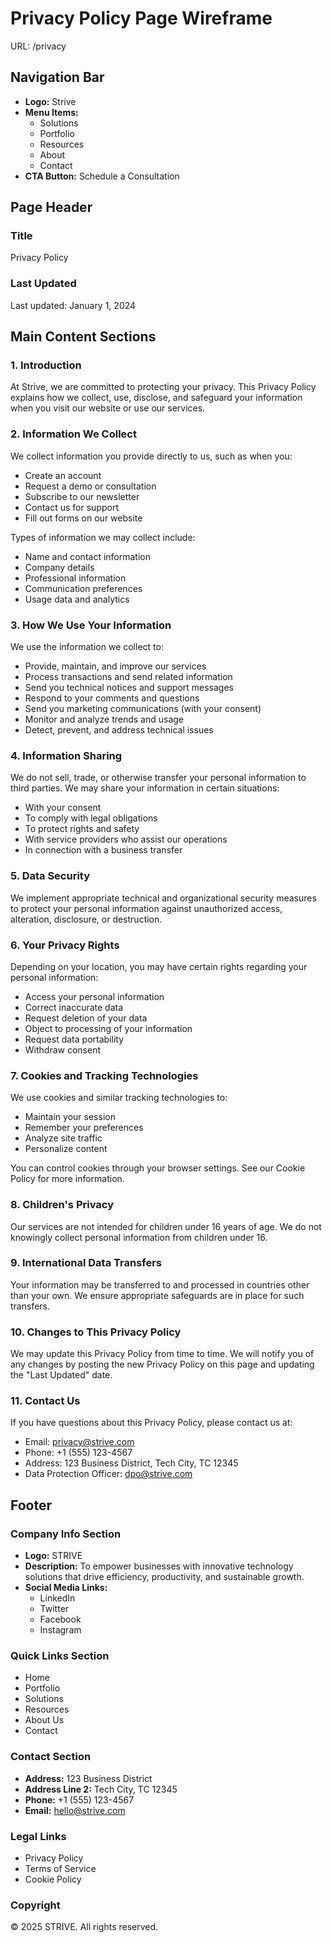 # Privacy Policy Page Wireframe
URL: /privacy

## Navigation Bar
- **Logo:** Strive
- **Menu Items:**
  - Solutions
  - Portfolio
  - Resources
  - About
  - Contact
- **CTA Button:** Schedule a Consultation

## Page Header
### Title
Privacy Policy

### Last Updated
Last updated: January 1, 2024

## Main Content Sections

### 1. Introduction
At Strive, we are committed to protecting your privacy. This Privacy Policy explains how we collect, use, disclose, and safeguard your information when you visit our website or use our services.

### 2. Information We Collect
We collect information you provide directly to us, such as when you:
- Create an account
- Request a demo or consultation
- Subscribe to our newsletter
- Contact us for support
- Fill out forms on our website

Types of information we may collect include:
- Name and contact information
- Company details
- Professional information
- Communication preferences
- Usage data and analytics

### 3. How We Use Your Information
We use the information we collect to:
- Provide, maintain, and improve our services
- Process transactions and send related information
- Send you technical notices and support messages
- Respond to your comments and questions
- Send you marketing communications (with your consent)
- Monitor and analyze trends and usage
- Detect, prevent, and address technical issues

### 4. Information Sharing
We do not sell, trade, or otherwise transfer your personal information to third parties. We may share your information in certain situations:
- With your consent
- To comply with legal obligations
- To protect rights and safety
- With service providers who assist our operations
- In connection with a business transfer

### 5. Data Security
We implement appropriate technical and organizational security measures to protect your personal information against unauthorized access, alteration, disclosure, or destruction.

### 6. Your Privacy Rights
Depending on your location, you may have certain rights regarding your personal information:
- Access your personal information
- Correct inaccurate data
- Request deletion of your data
- Object to processing of your information
- Request data portability
- Withdraw consent

### 7. Cookies and Tracking Technologies
We use cookies and similar tracking technologies to:
- Maintain your session
- Remember your preferences
- Analyze site traffic
- Personalize content

You can control cookies through your browser settings. See our Cookie Policy for more information.

### 8. Children's Privacy
Our services are not intended for children under 16 years of age. We do not knowingly collect personal information from children under 16.

### 9. International Data Transfers
Your information may be transferred to and processed in countries other than your own. We ensure appropriate safeguards are in place for such transfers.

### 10. Changes to This Privacy Policy
We may update this Privacy Policy from time to time. We will notify you of any changes by posting the new Privacy Policy on this page and updating the "Last Updated" date.

### 11. Contact Us
If you have questions about this Privacy Policy, please contact us at:
- Email: privacy@strive.com
- Phone: +1 (555) 123-4567
- Address: 123 Business District, Tech City, TC 12345
- Data Protection Officer: dpo@strive.com

## Footer
### Company Info Section
- **Logo:** STRIVE
- **Description:** To empower businesses with innovative technology solutions that drive efficiency, productivity, and sustainable growth.
- **Social Media Links:**
  - LinkedIn
  - Twitter  
  - Facebook
  - Instagram

### Quick Links Section
- Home
- Portfolio
- Solutions
- Resources
- About Us
- Contact

### Contact Section
- **Address:** 123 Business District
- **Address Line 2:** Tech City, TC 12345
- **Phone:** +1 (555) 123-4567
- **Email:** hello@strive.com

### Legal Links
- Privacy Policy
- Terms of Service
- Cookie Policy

### Copyright
© 2025 STRIVE. All rights reserved.